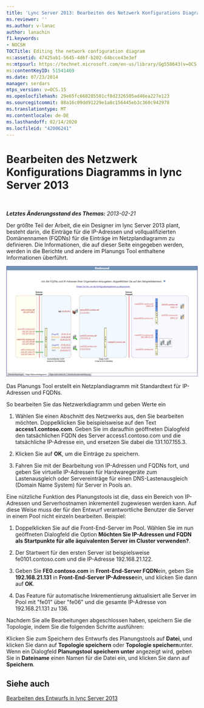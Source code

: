 ```yaml
---
title: 'Lync Server 2013: Bearbeiten des Netzwerk Konfigurations Diagramms'
ms.reviewer: ''
ms.author: v-lanac
author: lanachin
f1.keywords:
- NOCSH
TOCTitle: Editing the network configuration diagram
ms:assetid: 47425ab1-5645-4d6f-b202-64bcce43e3ef
ms:mtpsurl: https://technet.microsoft.com/en-us/library/Gg558643(v=OCS.15)
ms:contentKeyID: 51541469
ms.date: 07/23/2014
manager: serdars
mtps_version: v=OCS.15
ms.openlocfilehash: 29e65fc660285501cf8d2326505ad46ea227e123
ms.sourcegitcommit: 88a16c09dd91229e1a8c156445eb3c360c942978
ms.translationtype: MT
ms.contentlocale: de-DE
ms.lasthandoff: 02/14/2020
ms.locfileid: "42006241"
---
```

<div data-xmlns="http://www.w3.org/1999/xhtml">

<div class="topic" data-xmlns="http://www.w3.org/1999/xhtml" data-msxsl="urn:schemas-microsoft-com:xslt" data-cs="http://msdn.microsoft.com/">

<div data-asp="http://msdn2.microsoft.com/asp">

# <a name="editing-the-network-configuration-diagram-in-lync-server-2013"></a>Bearbeiten des Netzwerk Konfigurations Diagramms in lync Server 2013

</div>

<div id="mainSection">

<div id="mainBody">

<span> </span>

_**Letztes Änderungsstand des Themas:** 2013-02-21_

Der größte Teil der Arbeit, die ein Designer im lync Server 2013 plant, besteht darin, die Einträge für die IP-Adressen und vollqualifizierten Domänennamen (FQDNs) für die Einträge im Netzplandiagramm zu definieren. Die Informationen, die auf dieser Seite eingegeben werden, werden in die Berichte und andere im Planungs Tool enthaltene Informationen überführt.

![Planungs Tool-Netzwerkdiagramm](images/Gg558643.eeabee2d-698c-4b79-baa5-caa4cfb7edb3(OCS.15).jpg "Planungs Tool-Netzwerkdiagramm")

Das Planungs Tool erstellt ein Netzplandiagramm mit Standardtext für IP-Adressen und FQDNs.

So bearbeiten Sie das Netzwerkdiagramm und geben Werte ein

1.  Wählen Sie einen Abschnitt des Netzwerks aus, den Sie bearbeiten möchten. Doppelklicken Sie beispielsweise auf den Text **access1.contoso.com**. Geben Sie im daraufhin geöffneten Dialogfeld den tatsächlichen FQDN des Server access1.contoso.com und die tatsächliche IP-Adresse ein, und ersetzen Sie dabei die 131.107.155.3.

2.  Klicken Sie auf **OK**, um die Einträge zu speichern.

3.  Fahren Sie mit der Bearbeitung von IP-Adressen und FQDNs fort, und geben Sie virtuelle IP-Adressen für Hardwaregeräte zum Lastenausgleich oder Servereinträge für einen DNS-Lastenausgleich (Domain Name System) für Server in Pools an.

Eine nützliche Funktion des Planungstools ist die, dass ein Bereich von IP-Adressen und Serverhostnamen inkrementell zugewiesen werden kann. Auf diese Weise muss der für den Entwurf verantwortliche Benutzer die Server in einem Pool nicht einzeln bearbeiten. Beispiel:

1.  Doppelklicken Sie auf die Front-End-Server im Pool. Wählen Sie im nun geöffneten Dialogfeld die Option **Möchten Sie IP-Adressen und FQDN als Startpunkte für alle äquivalenten Server im Cluster verwenden?**.

2.  Der Startwert für den ersten Server ist beispielsweise fe0101.contoso.com und die IP-Adresse 192.168.21.122.

3.  Geben Sie **FE0.contoso.com** in **Front-End-Server FQDN**ein, geben Sie **192.168.21.131** in **Front-End-Server IP-Adresse**ein, und klicken Sie dann auf **OK**.

4.  Das Feature für automatische Inkrementierung aktualisiert alle Server im Pool mit "fe01" über "fe06" und die gesamte IP-Adresse von 192.168.21.131 zu 136.

Nachdem Sie alle Bearbeitungen abgeschlossen haben, speichern Sie die Topologie, indem Sie die folgenden Schritte ausführen:

Klicken Sie zum Speichern des Entwurfs des Planungstools auf **Datei**, und klicken Sie dann auf **Topologie speichern** oder **Topologie speichern**unter. Wenn ein Dialogfeld **Planungstool speichern unter** angezeigt wird, geben Sie in **Dateiname** einen Namen für die Datei ein, und klicken Sie dann auf **Speichern**.

<div>

## <a name="see-also"></a>Siehe auch


[Bearbeiten des Entwurfs in lync Server 2013](lync-server-2013-editing-the-design.md)  
  

</div>

</div>

<span> </span>

</div>

</div>

</div>

